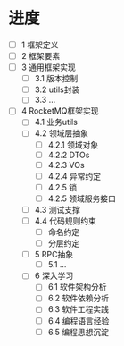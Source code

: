 # 进度
- [ ] 1 框架定义
- [ ] 2 框架要素
- [ ] 3 通用框架实现
  - [ ] 3.1 版本控制
  - [ ] 3.2 utils封装
  - [ ] 3.3 ...
- [ ] 4 RocketMQ框架实现
  - [ ] 4.1 业务utils
  - [ ] 4.2 领域层抽象
    - [ ] 4.2.1 领域对象
    - [ ] 4.2.2 DTOs
    - [ ] 4.2.3 VOs
    - [ ] 4.2.4 异常约定
    - [ ] 4.2.5 锁
    - [ ] 4.2.5 领域服务接口
  - [ ] 4.3 测试支撑
  - [ ] 4.4 代码规则约束
    - [ ] 命名约定
    - [ ] 分层约定
  - [ ] 5 RPC抽象
    - [ ] 5.1 ...
  - [ ] 6 深入学习
    - [ ] 6.1 软件架构分析
    - [ ] 6.2 软件依赖分析
    - [ ] 6.3 软件工程实践
    - [ ] 6.4 编程语言经验
    - [ ] 6.5 编程思想沉淀
